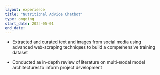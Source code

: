```yaml
---
layout: experience
title: "Nutritional Advice Chatbot"
type: ongoing
start_date: 2024-05-01
end_date: 
---
```


- Extracted and curated text and images from social media using advanced web-scraping techniques to build a comprehensive training dataset
<!-- - Cleaned and preprocessed data to ensure high accuracy and relevance -->
- Conducted an in-depth review of literature on multi-modal model architectures to inform project development
